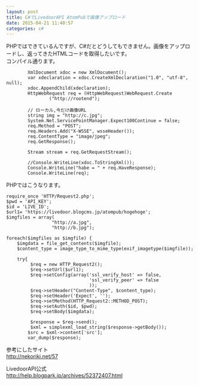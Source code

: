 ```yaml
---
layout: post
title: C#でLivedoorAPI AtomPubで画像アップロード
date: 2015-04-21 11:40:57
categories: c#
---
```

<!-- {% raw %} -->
<p>PHPではできているんですが、C#だとどうしてもできません。画像をアップロードし、返ってきたHTMLコードを取得したいです。<br>
コンパイル通ります。</p>

<pre><code>        XmlDocument xdoc = new XmlDocument();
        var xdeclaration = xdoc.CreateXmlDeclaration("1.0", "utf-8", null);
        xdoc.AppendChild(xdeclaration);
        HttpWebRequest req = (HttpWebRequest)WebRequest.Create
                ("http://rootend");

        // ローカル,今だけ画像URL
        string img = "http://c.jpg";
        System.Net.ServicePointManager.Expect100Continue = false;
        req.Method = "POST";
        req.Headers.Add("X-WSSE", wsseHeader());
        req.ContentType = "image/jpeg";
        req.GetResponse();

        Stream stream = req.GetRequestStream();

        //Console.WriteLine(xdoc.ToStringXml());
        Console.WriteLine("habe = " + req.HaveResponse);
        Console.WriteLine(req);
</code></pre>

<p>PHPではこうなります。</p>

<pre><code>require_once 'HTTP/Request2.php';
$pwd = 'API_KEY';
$id = 'LIVE_ID';
$url1= 'https://livedoor.blogcms.jp/atompub/hogehoge';
$imgfiles = array(
                 "http://a.jpg",
                 "http://b.jpg");

foreach($imgfiles as $imgfile) {
    $imgdata = file_get_contents($imgfile);
    $content_type = image_type_to_mime_type(exif_imagetype($imgfile));

    try{
         $req = new HTTP_Request2();
         $req-&gt;setUrl($url1);
         $req-&gt;setConfig(array('ssl_verify_host' =&gt; false,
                               'ssl_verify_peer' =&gt; false
                               ));
         $req-&gt;setHeader("Content-Type", $content_type);
         $req-&gt;setHeader('Expect', '');
         $req-&gt;setMethod(HTTP_Request2::METHOD_POST);
         $req-&gt;setAuth($id, $pwd);
         $req-&gt;setBody($imgdata);

         $response = $req-&gt;send();
         $xml = simplexml_load_string($response-&gt;getBody());
        $src = $xml-&gt;content['src'];
        var_dump($response);
</code></pre>

<p>参考にしたサイト<br>
<a href="http://nekoriki.net/57" rel="nofollow">http://nekoriki.net/57</a></p>

<p>LivedoorAPI公式<br>
<a href="http://help.blogpark.jp/archives/52372407.html" rel="nofollow">http://help.blogpark.jp/archives/52372407.html</a></p>
<!-- {% endraw %} -->
